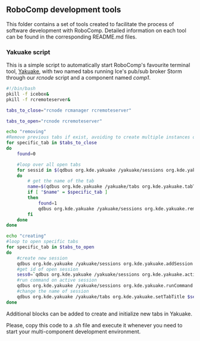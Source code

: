 ## RoboComp development tools

This folder contains a set of tools created to facilitate the process of software development with RoboComp. Detailed information on each tool can be found in the corresponding README.md files.


### Yakuake script


This is a simple script to automatically start RoboComp's favourite terminal tool, [Yakuake](https://yakuake.kde.org/), with two named tabs running Ice's pub/sub broker Storm through our *rcnode* script and a component named *comp1*.

```sh
#!/bin/bash
pkill -f icebox&
pkill -f rcremoteserver&

tabs_to_close="rcnode rcmanager rcremoteserver"

tabs_to_open="rcnode rcremoteserver"

echo "removing"
#Remove previous tabs if exist, avoiding to create multiple instances of these
for specific_tab in $tabs_to_close
do
	found=0

	#loop over all open tabs
	for sessid in $(qdbus org.kde.yakuake /yakuake/sessions org.kde.yakuake.sessionIdList | tr ',' '\n')
	do
		# get the name of the tab
		name=$(qdbus org.kde.yakuake /yakuake/tabs org.kde.yakuake.tabTitle $sessid)		
		if [ "$name" = $specific_tab ] 
		then
			found=1
			qdbus org.kde.yakuake /yakuake/sessions org.kde.yakuake.removeSession $sessid
		fi	
	done 		
done

echo "creating"
#loop to open specific tabs
for specific_tab in $tabs_to_open
do
	#create new session
	qdbus org.kde.yakuake /yakuake/sessions org.kde.yakuake.addSession
	#get id of open session
	sess0=`qdbus org.kde.yakuake /yakuake/sessions org.kde.yakuake.activeSessionId`
	#run command on active session
	qdbus org.kde.yakuake /yakuake/sessions org.kde.yakuake.runCommand $specific_tab
	#change the name of session
	qdbus org.kde.yakuake /yakuake/tabs org.kde.yakuake.setTabTitle $sess0 $specific_tab
done
```

Additional blocks can be added to create and initialize new tabs in Yakuake.

Please, copy this code to a .sh file and execute it whenever you need to start your multi-component development environment.
